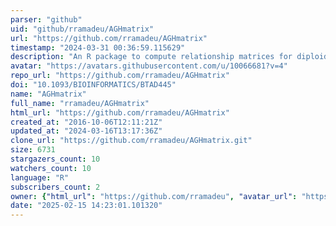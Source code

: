 ```yaml
---
parser: "github"
uid: "github/rramadeu/AGHmatrix"
url: "https://github.com/rramadeu/AGHmatrix"
timestamp: "2024-03-31 00:36:59.115629"
description: "An R package to compute relationship matrices for diploid and autopolyploid species"
avatar: "https://avatars.githubusercontent.com/u/10066681?v=4"
repo_url: "https://github.com/rramadeu/AGHmatrix"
doi: "10.1093/BIOINFORMATICS/BTAD445"
name: "AGHmatrix"
full_name: "rramadeu/AGHmatrix"
html_url: "https://github.com/rramadeu/AGHmatrix"
created_at: "2016-10-06T12:11:21Z"
updated_at: "2024-03-16T13:17:36Z"
clone_url: "https://github.com/rramadeu/AGHmatrix.git"
size: 6731
stargazers_count: 10
watchers_count: 10
language: "R"
subscribers_count: 2
owner: {"html_url": "https://github.com/rramadeu", "avatar_url": "https://avatars.githubusercontent.com/u/10066681?v=4", "login": "rramadeu", "type": "User"}
date: "2025-02-15 14:23:01.101320"
---
```

